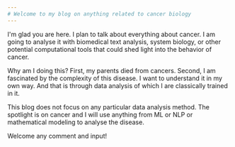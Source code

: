```yaml
---
# Welcome to my blog on anything related to cancer biology
---
```


I'm glad you are here. I plan to talk about everything about cancer.  I am going to analyse it with biomedical text analysis, system biology, or other potential computational tools that could shed light into the behavior of cancer.

Why am I doing this?  First, my parents died from cancers.  Second, I am fascinated by the complexity of this disease. I want to understand it in my own way.  And that is through data analysis of which I are classically trained in it.

This blog does not focus on any particular data analysis method. The spotlight is on cancer and I will use anything from ML or NLP or mathematical modeling to analyse the disease.

Welcome any comment and input!
